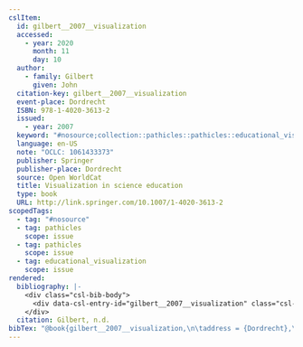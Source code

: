 ```yaml
---
cslItem:
  id: gilbert__2007__visualization
  accessed:
    - year: 2020
      month: 11
      day: 10
  author:
    - family: Gilbert
      given: John
  citation-key: gilbert__2007__visualization
  event-place: Dordrecht
  ISBN: 978-1-4020-3613-2
  issued:
    - year: 2007
  keyword: "#nosource;collection::pathicles::pathicles::educational_visualization"
  language: en-US
  note: "OCLC: 1061433373"
  publisher: Springer
  publisher-place: Dordrecht
  source: Open WorldCat
  title: Visualization in science education
  type: book
  URL: http://link.springer.com/10.1007/1-4020-3613-2
scopedTags:
  - tag: "#nosource"
  - tag: pathicles
    scope: issue
  - tag: pathicles
    scope: issue
  - tag: educational_visualization
    scope: issue
rendered:
  bibliography: |-
    <div class="csl-bib-body">
      <div data-csl-entry-id="gilbert__2007__visualization" class="csl-entry">Gilbert, J. n.d.. <i>Visualization in science education</i>. Springer. http://link.springer.com/10.1007/1-4020-3613-2</div>
    </div>
  citation: Gilbert, n.d.
bibTex: "@book{gilbert__2007__visualization,\n\taddress = {Dordrecht},\n\tauthor = {Gilbert, John},\n\tnote = {OCLC: 1061433373},\n\tpublisher = {Springer},\n\ttitle = {Visualization in science education},\n}\n\n"
---
```

